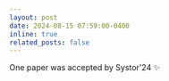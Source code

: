 ```yaml
---
layout: post
date: 2024-08-15 07:59:00-0400
inline: true
related_posts: false
---
```


One paper was accepted by Systor'24 :sparkles:
